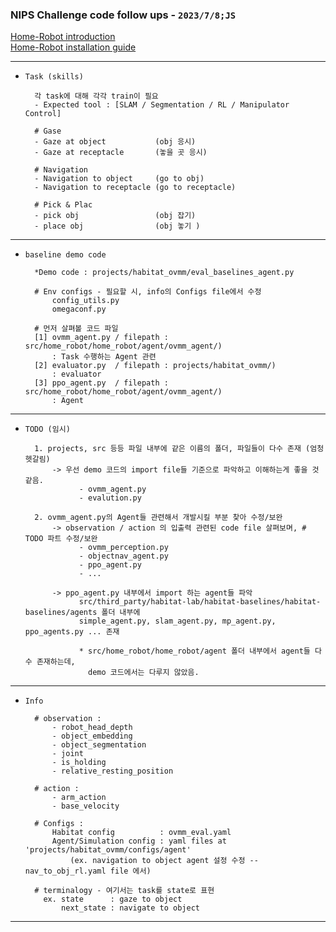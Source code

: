 ### NIPS Challenge code follow ups - `2023/7/8;JS` 

[Home-Robot introduction](https://aihabitat.org/challenge/2023_homerobot_ovmm/)  
[Home-Robot installation guide](https://github.com/facebookresearch/home-robot)


----

- `Task (skills)`


        각 task에 대해 각각 train이 필요
        - Expected tool : [SLAM / Segmentation / RL / Manipulator Control]  

        # Gase
        - Gaze at object           (obj 응시)
        - Gaze at receptacle       (놓을 곳 응시)

        # Navigation 
        - Navigation to object     (go to obj)
        - Navigation to receptacle (go to receptacle)

        # Pick & Plac
        - pick obj                 (obj 잡기)
        - place obj                (obj 놓기 )

---

- `baseline demo code`


        *Demo code : projects/habitat_ovmm/eval_baselines_agent.py

        # Env configs - 필요할 시, info의 Configs file에서 수정 
            config_utils.py  
            omegaconf.py      
    
        # 먼저 살펴볼 코드 파일 
        [1] ovmm_agent.py / filepath : src/home_robot/home_robot/agent/ovmm_agent/)
            : Task 수행하는 Agent 관련
        [2] evaluator.py  / filepath : projects/habitat_ovmm/) 
            : evaluator
        [3] ppo_agent.py  / filepath : src/home_robot/home_robot/agent/ovmm_agent/)
            : Agent 


---

- `TODO (임시)`
        

        1. projects, src 등등 파일 내부에 같은 이름의 폴더, 파일들이 다수 존재 (엄청 헷갈림)
            -> 우선 demo 코드의 import file들 기준으로 파악하고 이해하는게 좋을 것 같음.
                  - ovmm_agent.py
                  - evalution.py 
    
        2. ovmm_agent.py의 Agent들 관련해서 개발시킬 부분 찾아 수정/보완
            -> observation / action 의 입출력 관련된 code file 살펴보며, # TODO 파트 수정/보완
                  - ovmm_perception.py
                  - objectnav_agent.py
                  - ppo_agent.py
                  - ...
  
            -> ppo_agent.py 내부에서 import 하는 agent들 파악
                  src/third_party/habitat-lab/habitat-baselines/habitat-baselines/agents 폴더 내부에
                  simple_agent.py, slam_agent.py, mp_agent.py, ppo_agents.py ... 존재
            
                  * src/home_robot/home_robot/agent 폴더 내부에서 agent들 다수 존재하는데, 
                    demo 코드에서는 다루지 않았음.
            
---

- `Info`

        # observation :
            - robot_head_depth
            - object_embedding
            - object_segmentation
            - joint
            - is_holding
            - relative_resting_position

        # action :
            - arm_action
            - base_velocity
  
        # Configs :
            Habitat config          : ovmm_eval.yaml
            Agent/Simulation config : yaml files at 'projects/habitat_ovmm/configs/agent'
                (ex. navigation to object agent 설정 수정 -- nav_to_obj_rl.yaml file 에서) 

        # terminalogy - 여기서는 task를 state로 표현 
          ex. state      : gaze to object 
              next_state : navigate to object 
---    
    

    

    
